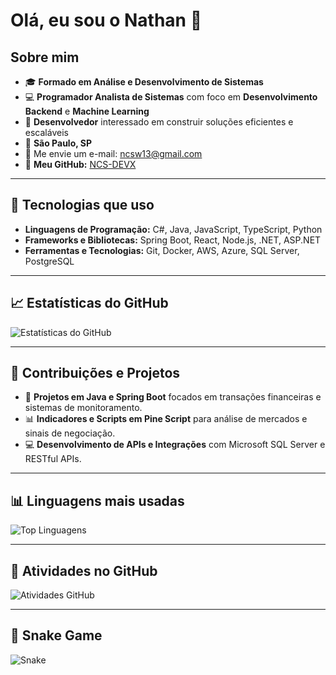 # Olá, eu sou o Nathan 👋

## Sobre mim
- 🎓 **Formado em Análise e Desenvolvimento de Sistemas**
- 💻 **Programador Analista de Sistemas** com foco em **Desenvolvimento Backend** e **Machine Learning**
- 🚀 **Desenvolvedor** interessado em construir soluções eficientes e escaláveis
- 📍 **São Paulo, SP**
- 📧 Me envie um e-mail: [ncsw13@gmail.com](mailto:ncsw13@gmail.com)
- 🔗 **Meu GitHub:** [NCS-DEVX](https://github.com/NCS-DEVX)

---

## 🔧 Tecnologias que uso

- **Linguagens de Programação:** C#, Java, JavaScript, TypeScript, Python
- **Frameworks e Bibliotecas:** Spring Boot, React, Node.js, .NET, ASP.NET
- **Ferramentas e Tecnologias:** Git, Docker, AWS, Azure, SQL Server, PostgreSQL

---

## 📈 Estatísticas do GitHub

![Estatísticas do GitHub](https://github-readme-stats.vercel.app/api?username=nathan&show_icons=true&hide_title=true&count_private=true&hide=prs)

---

## 🚀 Contribuições e Projetos

- 💼 **Projetos em Java e Spring Boot** focados em transações financeiras e sistemas de monitoramento.
- 📊 **Indicadores e Scripts em Pine Script** para análise de mercados e sinais de negociação.
- 💻 **Desenvolvimento de APIs e Integrações** com Microsoft SQL Server e RESTful APIs.

---

## 📊 Linguagens mais usadas

![Top Linguagens](https://github-readme-stats.vercel.app/api/top-langs/?username=nathan&langs_count=10&layout=compact)

---

## 📅 Atividades no GitHub

![Atividades GitHub](https://github-readme-activity-graph.cyclic.app/graph?username=nathan&theme=github)

---

## 🐍 Snake Game

![Snake](https://github.com/nathan/nathan/blob/main/github-snake.svg)

